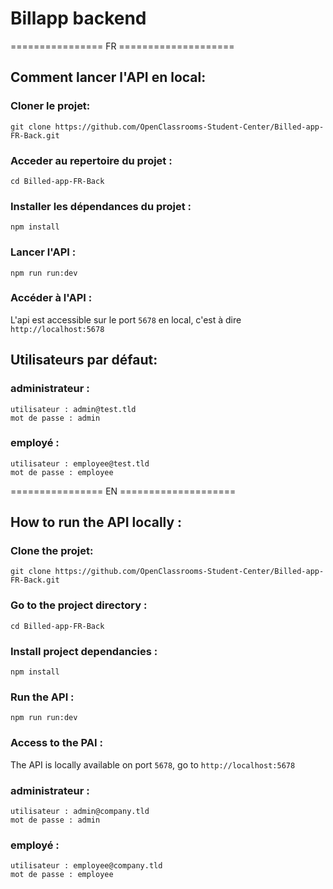 # Billapp backend

================ FR ====================

## Comment lancer l'API en local:

### Cloner le projet:
```
git clone https://github.com/OpenClassrooms-Student-Center/Billed-app-FR-Back.git
```

### Acceder au repertoire du projet :
```
cd Billed-app-FR-Back
```

### Installer les dépendances du projet :

```
npm install
```

### Lancer l'API :

```
npm run run:dev
```

### Accéder à l'API :

L'api est accessible sur le port `5678` en local, c'est à dire `http://localhost:5678`

## Utilisateurs par défaut:

### administrateur : 
```
utilisateur : admin@test.tld 
mot de passe : admin
```
### employé :
```
utilisateur : employee@test.tld
mot de passe : employee
```


================ EN ====================


## How to run the API locally :


### Clone the projet:
```
git clone https://github.com/OpenClassrooms-Student-Center/Billed-app-FR-Back.git
```

### Go to the project directory :
```
cd Billed-app-FR-Back
```

### Install project dependancies :

```
npm install
```

### Run the API :

```
npm run run:dev
```

### Access to the PAI :

The API is locally available on port `5678`, go to `http://localhost:5678`

### administrateur : 
```
utilisateur : admin@company.tld 
mot de passe : admin
```
### employé :
```
utilisateur : employee@company.tld
mot de passe : employee
```
